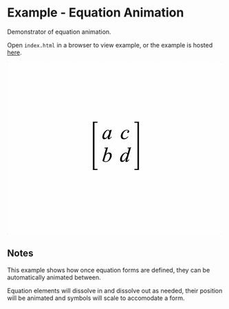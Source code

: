 # Example - Equation Animation

Demonstrator of equation animation.

Open `index.html` in a browser to view example, or the example is hosted [here](https://airladon.github.io/FigureOne/examples/Equation%20Animation/index.html).

![](./example.gif)

## Notes

This example shows how once equation forms are defined, they can be automatically animated between.

Equation elements will dissolve in and dissolve out as needed, their position will be animated and symbols will scale to accomodate a form.
